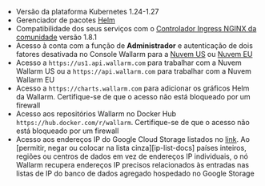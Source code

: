 * Versão da plataforma Kubernetes 1.24-1.27
* Gerenciador de pacotes [Helm](https://helm.sh/)
* Compatibilidade dos seus serviços com o [Controlador Ingress NGINX da comunidade](https://github.com/kubernetes/ingress-nginx) versão 1.8.1
* Acesso à conta com a função de **Administrador** e autenticação de dois fatores desativada no Console Wallarm para a [Nuvem US](https://us1.my.wallarm.com/) ou [Nuvem EU](https://my.wallarm.com/)
* Acesso a `https://us1.api.wallarm.com` para trabalhar com a Nuvem Wallarm US ou a `https://api.wallarm.com` para trabalhar com a Nuvem Wallarm EU
* Acesso a `https://charts.wallarm.com` para adicionar os gráficos Helm da Wallarm. Certifique-se de que o acesso não está bloqueado por um firewall
* Acesso aos repositórios Wallarm no Docker Hub `https://hub.docker.com/r/wallarm`. Certifique-se de que o acesso não está bloqueado por um firewall
* Acesso aos endereços IP do Google Cloud Storage listados no [link](https://www.gstatic.com/ipranges/goog.json). Ao [permitir, negar ou colocar na lista cinza][ip-list-docs] países inteiros, regiões ou centros de dados em vez de endereços IP individuais, o nó Wallarm recupera endereços IP precisos relacionados às entradas nas listas de IP do banco de dados agregado hospedado no Google Storage